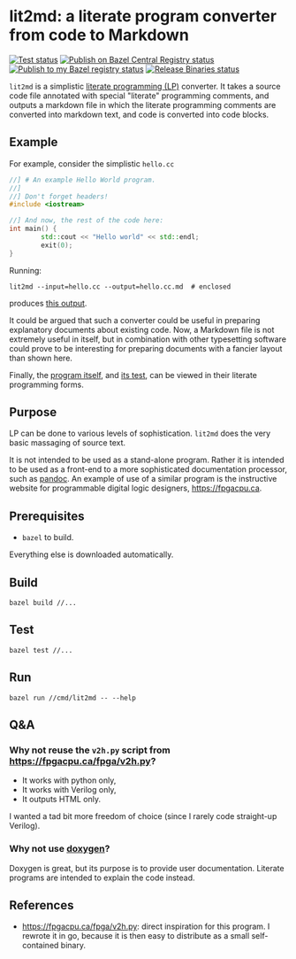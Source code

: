 # lit2md: a literate program converter from code to Markdown

[![Test status](https://github.com/filmil/lit2md/workflows/Test/badge.svg)](https://github.com/filmil/lit2md/actions/workflows/test.yml)
[![Publish on Bazel Central Registry status](https://github.com/filmil/lit2md/workflows/Publish%20on%20Bazel%20Central%20Registry/badge.svg)](https://github.com/filmil/lit2md/actions/workflows/publish-bcr.yml)
[![Publish to my Bazel registry status](https://github.com/filmil/lit2md/workflows/Publish%20to%20my%20Bazel%20registry/badge.svg)](https://github.com/filmil/lit2md/actions/workflows/publish.yml)
[![Release Binaries status](https://github.com/filmil/lit2md/workflows/Release%20Binaries/badge.svg)](https://github.com/filmil/lit2md/actions/workflows/release.yml)

`lit2md` is a simplistic [literate programming (LP)][litp] converter. It takes
a source code file annotated with special "literate" programming comments, and
outputs a markdown file in which the literate programming comments are
converted into markdown text, and code is converted into code blocks.

[litp]: https://en.wikipedia.org/wiki/Literate_programming

## Example

For example, consider the simplistic `hello.cc`

```c++
//] # An example Hello World program.
//]
//] Don't forget headers!
#include <iostream>

//] And now, the rest of the code here:
int main() {
		std::cout << "Hello world" << std::endl;
		exit(0);
}
```

Running:

```
lit2md --input=hello.cc --output=hello.cc.md  # enclosed
```

produces [this output][this].


[this]: ./hello.cc.md

It could be argued that such a converter could be useful in preparing
explanatory documents about existing code.  Now, a Markdown file is not
extremely useful in itself, but in combination with other typesetting software
could prove to be interesting for preparing documents with a fancier layout
than shown here.

Finally, the [program itself][pg1], and [its test][pg2], can be viewed in their
literate programming forms.

[pg1]: ./cmd/main.go.md
[pg2]: ./cmd/main_test.go.md

## Purpose

LP can be done to various levels of sophistication. `lit2md` does the very
basic massaging of source text.

It is not intended to be used as a stand-alone program. Rather it is intended
to be used as a front-end to a more sophisticated documentation processor, such
as [pandoc][pdc]. An example of use of a similar program is the instructive
website for programmable digital logic designers, https://fpgacpu.ca.

[pdc]: https://pandoc.org

## Prerequisites

* `bazel` to build.

Everything else is downloaded automatically.

## Build

```
bazel build //...
```

## Test

```
bazel test //...
```

## Run

```
bazel run //cmd/lit2md -- --help

```

## Q&A

### Why not reuse the `v2h.py` script from https://fpgacpu.ca/fpga/v2h.py?

* It works with python only,
* It works with Verilog only,
* It outputs HTML only.

I wanted a tad bit more freedom of choice (since I rarely code straight-up
Verilog).

### Why not use [doxygen][dxg]?

Doxygen is great, but its purpose is to provide user documentation. Literate
programs are intended to explain the code instead.

[dxg]: https://www.doxygen.nl

## References

* https://fpgacpu.ca/fpga/v2h.py: direct inspiration for this program. I
  rewrote it in go, because it is then easy to distribute as a small
  self-contained binary.
